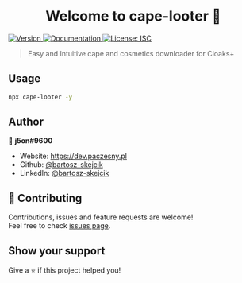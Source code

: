 <h1 align="center">Welcome to cape-looter 👋</h1>
<p>
  <a href="https://www.npmjs.com/package/cape-looter" target="_blank">
    <img alt="Version" src="https://img.shields.io/npm/v/cape-looter.svg">
  </a>
  <a href="https://github.com/bartosz-skejcik/cape-looter" target="_blank">
    <img alt="Documentation" src="https://img.shields.io/badge/documentation-yes-brightgreen.svg" />
  </a>
  <a href="#" target="_blank">
    <img alt="License: ISC" src="https://img.shields.io/badge/License-ISC-yellow.svg" />
  </a>
</p>

> Easy and Intuitive cape and cosmetics downloader for Cloaks+

## Usage

```sh
npx cape-looter -y
```

## Author

👤 **j5on#9600**

-   Website: https://dev.paczesny.pl
-   Github: [@bartosz-skejcik](https://github.com/bartosz-skejcik)
-   LinkedIn: [@bartosz-skejcik](https://linkedin.com/in/bartosz-skejcik)

## 🤝 Contributing

Contributions, issues and feature requests are welcome!<br />Feel free to check [issues page](https://github.com/bartosz-skejcik/cape-looter/issues).

## Show your support

Give a ⭐️ if this project helped you!

